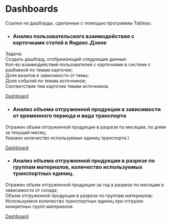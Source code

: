 # Dashboards

Ссылки на дашборды, сделанные с помощью программы Tableau.

* ### Анализ пользовательского взаимодействия с карточками статей в Яндекс.Дзене

Задача:\
Создать дашборд, отображающий следующие данные:\
Кол-во взаимодействий пользователей с карточками в системе с разбивкой по темам карточек;\
Доля визитов в зависимости от темы;\
Доля событий по темам источников;\
Соответствие тем карточек темам источников.

[Dashboard](https://public.tableau.com/profile/ksenia1665#!/vizhome/ProjKseniaA/Dashboard1)


* ### Анализ объема отгруженной продукции в зависимости от временного периода и вида транспорта

Отражен объем отгруженной продукции в разрезе по месяцам, по дням за текущий месяц;\
Указано количество используемых единиц транспорта.\

[Dashboard](https://public.tableau.com/profile/ksenia1665#!/vizhome/Book1_16210335065930/Dashboard1)

* ### Анализ объема отгруженной продукции в разрезе по группам материалов, количество используемых транспортных единиц.

Отражен объем отгруженной продукции за год в разрезе по месяцам в зависимости от склада;\
Объем отгруженной продукции в разрезе по группам материалов;\
Используемое количество транспортных единиц при отгрузке конкретных групп материалов.

[Dashboard](https://public.tableau.com/profile/ksenia1665#!/vizhome/DashboardAnalysisofshipments2part/Dashboard1)
